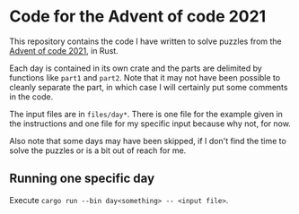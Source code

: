 # Code for the Advent of code 2021

This repository contains the code I have written to solve puzzles from the [Advent of code 2021](https://adventofcode.com/2021), in Rust.

Each day is contained in its own crate and the parts are delimited by functions like `part1` and `part2`. Note that it may not have been possible to cleanly separate the part, in which case I will certainly put some comments in the code.

The input files are in `files/day*`. There is one file for the example given in the instructions and one file for my specific input because why not, for now. 

Also note that some days may have been skipped, if I don't find the time to solve the puzzles or is a bit out of reach for me.

## Running one specific day

Execute `cargo run --bin day<something> -- <input file>`.
